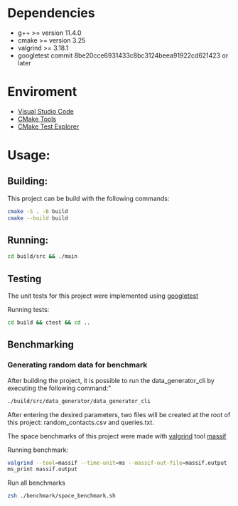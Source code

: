 # Dependencies
- g++ >= version 11.4.0
- cmake >= version 3.25
- valgrind >= 3.18.1
- googletest commit 8be20cce6931433c8bc3124beea91922cd621423 or later

# Enviroment
- [Visual Studio Code](https://code.visualstudio.com/)
- [CMake Tools](https://marketplace.visualstudio.com/items?itemName=ms-vscode.cmake-tools)
- [CMake Test Explorer](https://marketplace.visualstudio.com/items?itemName=fredericbonnet.cmake-test-adapter)

# Usage:

## Building:

This project can be build with the following commands:

``` zsh
cmake -S . -B build
cmake --build build
```

## Running:

``` zsh
cd build/src && ./main
```

## Testing

The unit tests for this project were implemented using [googletest](https://github.com/google/googletest)

Running tests:

``` zsh
cd build && ctest && cd .. 
```

## Benchmarking

### Generating random data for benchmark
After building the project, it is possible to run the data_generator_cli by executing the following command:"
``` zsh
./build/src/data_generator/data_generator_cli
```
After entering the desired parameters, two files will be created at the root of this project: random_contacts.csv and queries.txt.

The space benchmarks of this project were made with [valgrind](https://valgrind.org/) tool [massif](https://valgrind.org/docs/manual/ms-manual.html)

Running benchmark:
``` zsh
valgrind --tool=massif --time-unit=ms --massif-out-file=massif.output ./build/src/main
ms_print massif.output 
```

Run all benchmarks
``` zsh
zsh ./benchmark/space_benchmark.sh
```